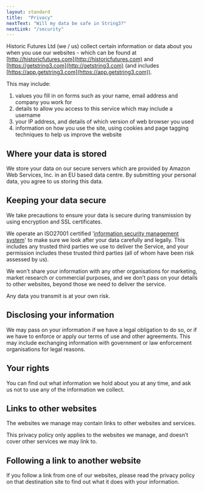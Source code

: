 ```yaml
---
layout: standard
title:  "Privacy"
nextText: "Will my data be safe in String3?"
nextLink: "/security"
---
```


Historic Futures Ltd (we / us) collect certain information or data about you when you use our websites - which can be found at [http://historicfutures.com](http://historicfutures.com) and [https://getstring3.com](http://getstring3.com) (and includes [https://app.getstring3.com](https://app.getstring3.com)).

This may include:

1. values you fill in on forms such as your name, email address and company you work for
1. details to allow you access to this service which may include a username
1. your IP address, and details of which version of web browser you used
1. information on how you use the site, using cookies and page tagging techniques to help us improve the website


## Where your data is stored

We store your data on our secure servers which are provided by Amazon Web Services, Inc. in an EU based data centre. By submitting your personal data, you agree to us storing this data.

## Keeping your data secure

We take precautions to ensure your data is secure during transmission by using encryption and SSL certificates.

We operate an ISO27001 certified '[information security management system](/security)' to make sure we look after your data carefully and legally. This includes any trusted third parties we use to deliver the Service, and your permission includes these trusted third parties (all of whom have been risk assessed by us).

We won’t share your information with any other organisations for marketing, market research or commercial purposes, and we don’t pass on your details to other websites, beyond those we need to deliver the service.

Any data you transmit is at your own risk.

## Disclosing your information

We may pass on your information if we have a legal obligation to do so, or if we have to enforce or apply our terms of use and other agreements. This may include exchanging information with government or law enforcement organisations for legal reasons.

## Your rights

You can find out what information we hold about you at any time, and ask us not to use any of the information we collect.

## Links to other websites

The websites we manage may contain links to other websites and services.

This privacy policy only applies to the websites we manage, and doesn’t cover other services we may link to.

## Following a link to another website

If you follow a link from one of our websites, please read the privacy policy on that destination site to find out what it does with your information.

